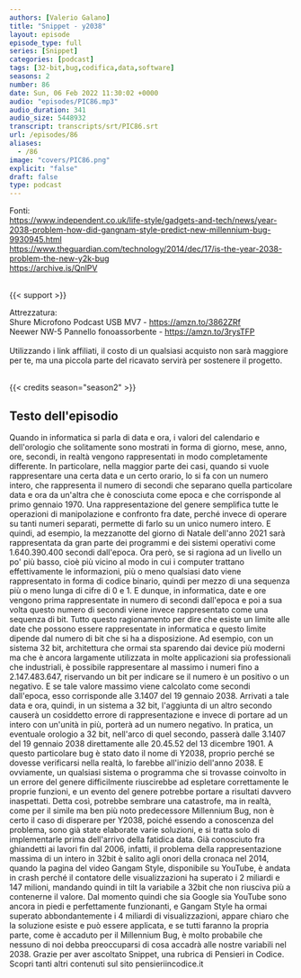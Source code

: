 ```yaml
---
authors: [Valerio Galano]
title: "Snippet - y2038"
layout: episode
episode_type: full
series: [Snippet]
categories: [podcast]
tags: [32-bit,bug,codifica,data,software]
seasons: 2
number: 86
date: Sun, 06 Feb 2022 11:30:02 +0000
audio: "episodes/PIC86.mp3"
audio_duration: 341
audio_size: 5448932
transcript: transcripts/srt/PIC86.srt
url: /episodes/86
aliases: 
  - /86
image: "covers/PIC86.png"
explicit: "false"
draft: false
type: podcast
---
```

Fonti: <br />
<a href="https://www.independent.co.uk/life-style/gadgets-and-tech/news/year-2038-problem-how-did-gangnam-style-predict-new-millennium-bug-9930945.html" rel="noopener">https://www.independent.co.uk/life-style/gadgets-and-tech/news/year-2038-problem-how-did-gangnam-style-predict-new-millennium-bug-9930945.html</a> <br />
<a href="https://www.theguardian.com/technology/2014/dec/17/is-the-year-2038-problem-the-new-y2k-bug" rel="noopener">https://www.theguardian.com/technology/2014/dec/17/is-the-year-2038-problem-the-new-y2k-bug</a> <br />
<a href="https://archive.is/QnlPV" rel="noopener">https://archive.is/QnlPV</a> <br />
<br />


{{< support >}}

Attrezzatura:<br />
Shure Microfono Podcast USB MV7 - <a href="https://amzn.to/3862ZRf" rel="noopener">https://amzn.to/3862ZRf</a> <br />
Neewer NW-5 Pannello fonoassorbente - <a href="https://amzn.to/3rysTFP" rel="noopener">https://amzn.to/3rysTFP</a> <br />
<br />
Utilizzando i link affiliati, il costo di un qualsiasi acquisto non sarà maggiore per te, ma una piccola parte del ricavato servirà per sostenere il progetto.<br />
<br />


{{< credits season="season2" >}}

<!-- more -->

## Testo dell'episodio

Quando in informatica si parla di data e ora, i valori del calendario e dell'orologio che
solitamente sono mostrati in forma di giorno, mese, anno, ore, secondi, in realtà vengono
rappresentati in modo completamente differente.
In particolare, nella maggior parte dei casi, quando si vuole rappresentare una certa data
e un certo orario, lo si fa con un numero intero, che rappresenta il numero di secondi che separano
quella particolare data e ora da un'altra che è conosciuta come epoca e che corrisponde
al primo gennaio 1970.
Una rappresentazione del genere semplifica tutte le operazioni di manipolazione e confronto
fra date, perché invece di operare su tanti numeri separati, permette di farlo su un unico
numero intero.
E quindi, ad esempio, la mezzanotte del giorno di Natale dell'anno 2021 sarà rappresentata
da gran parte dei programmi e dei sistemi operativi come 1.640.390.400 secondi dall'epoca.
Ora però, se si ragiona ad un livello un po' più basso, cioè più vicino al modo
in cui i computer trattano effettivamente le informazioni, più o meno qualsiasi dato
viene rappresentato in forma di codice binario, quindi per mezzo di una sequenza più o meno
lunga di cifre di 0 e 1.
E dunque, in informatica, date e ore vengono prima rappresentate in numero di secondi dall'epoca
e poi a sua volta questo numero di secondi viene invece rappresentato come una sequenza
di bit.
Tutto questo ragionamento per dire che esiste un limite alle date che possono essere rappresentate
in informatica e questo limite dipende dal numero di bit che si ha a disposizione.
Ad esempio, con un sistema 32 bit, architettura che ormai sta sparendo dai device più moderni
ma che è ancora largamente utilizzata in molte applicazioni sia professionali che
industriali, è possibile rappresentare al massimo i numeri fino a 2.147.483.647, riservando
un bit per indicare se il numero è un positivo o un negativo.
E se tale valore massimo viene calcolato come secondi dall'epoca, esso corrisponde alle
3.1407 del 19 gennaio 2038.
Arrivati a tale data e ora, quindi, in un sistema a 32 bit, l'aggiunta di un altro secondo
causerà un cosiddetto errore di rappresentazione e invece di portare ad un intero con un'unità
in più, porterà ad un numero negativo.
In pratica, un eventuale orologio a 32 bit, nell'arco di quel secondo, passerà dalle
3.1407 del 19 gennaio 2038 direttamente alle 20.45.52 del 13 dicembre 1901.
A questo particolare bug è stato dato il nome di Y2038, proprio perché se dovesse
verificarsi nella realtà, lo farebbe all'inizio dell'anno 2038.
E ovviamente, un qualsiasi sistema o programma che si trovasse coinvolto in un errore del
genere difficilmente riuscirebbe ad espletare correttamente le proprie funzioni, e un evento
del genere potrebbe portare a risultati davvero inaspettati.
Detta così, potrebbe sembrare una catastrofe, ma in realtà, come per il simile ma ben più
noto predecessore Millennium Bug, non è certo il caso di disperare per Y2038, poiché
essendo a conoscenza del problema, sono già state elaborate varie soluzioni, e si tratta
solo di implementarle prima dell'arrivo della fatidica data.
Già conosciuto fra ghiandetti ai lavori fin dal 2006, infatti, il problema della rappresentazione
massima di un intero in 32bit è salito agli onori della cronaca nel 2014, quando la pagina
del video Gangam Style, disponibile su YouTube, è andata in crash perché il contatore delle
visualizzazioni ha superato i 2 miliardi e 147 milioni, mandando quindi in tilt la variabile
a 32bit che non riusciva più a contenerne il valore.
Dal momento quindi che sia Google sia YouTube sono ancora in piedi e perfettamente funzionanti,
e Gangam Style ha ormai superato abbondantemente i 4 miliardi di visualizzazioni, appare chiaro
che la soluzione esiste e può essere applicata, e se tutti faranno la propria parte, come
è accaduto per il Millennium Bug, è molto probabile che nessuno di noi debba preoccuparsi
di cosa accadrà alle nostre variabili nel 2038.
Grazie per aver ascoltato Snippet, una rubrica di Pensieri in Codice. Scopri tanti altri
contenuti sul sito pensieriincodice.it

